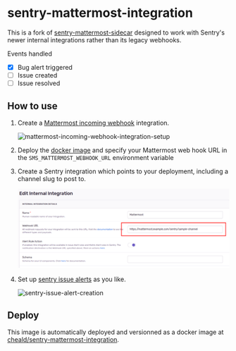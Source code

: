 # sentry-mattermost-integration

This is a fork of [sentry-mattermost-sidecar](https://github.com/Its-Alex/sentry-mattermost-sidecar) designed to work with Sentry's newer internal integrations rather than its legacy webhooks.

Events handled

- [x] Bug alert triggered
- [ ] Issue created
- [ ] Issue resolved

## How to use

1. Create a [Mattermost incoming webhook](https://docs.mattermost.com/developer/webhooks-incoming.html) integration.

    ![mattermost-incoming-webhook-integration-setup](docs/assets/mattermost-incoming-webhook-integration-setup.png)

2. Deploy the [docker image](https://hub.docker.com/r/itsalex/sentry-mattermost-sidecar) and specify your Mattermost web hook URL in the `SMS_MATTERMOST_WEBHOOK_URL` environment variable

3. Create a Sentry integration which points to your deployment, including a channel slug to post to.

    ![sentry-webhook-integration-setup](docs/assets/sentry-integration-setup.png)

4. Set up [sentry issue alerts](https://docs.sentry.io/product/alerts/) as you like.

    ![sentry-issue-alert-creation](docs/assets/sentry-issue-alert-creation.png)

## Deploy

This image is automatically deployed and versionned as a docker image at [cheald/sentry-mattermost-integration](https://hub.docker.com/r/itsalex/sentry-mattermost-integration).
